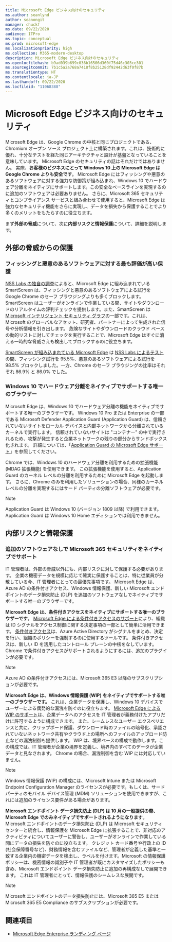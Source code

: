 ```yaml
---
title: Microsoft Edge ビジネス向けのセキュリティ
ms.author: seanlynd
author: seanongit
manager: chuckf
ms.date: 09/22/2020
audience: ITPro
ms.topic: conceptual
ms.prod: microsoft-edge
ms.localizationpriority: high
ms.collection: M365-modern-desktop
description: Microsoft Edge ビジネス向けのセキュリティ
ms.openlocfilehash: b9ad039b699c036b16506d360f75d46c303ce301
ms.sourcegitcommit: 7b1c5a2a768a7418f8b25128df92442d63f0f87b
ms.translationtype: HT
ms.contentlocale: ja-JP
ms.lasthandoff: 09/22/2020
ms.locfileid: "11068388"
---
```

# Microsoft Edge ビジネス向けのセキュリティ

Microsoft Edge は、Google Chrome の中核と同じプロジェクトである、Chromium オープン ソース プロジェクト上に構築されます。これは、技術的に優れ、十分なテストを経た同じアーキテクチャと設計が基盤となっていることを意味しています。 Microsoft Edge のセキュリティの話はそれだけではありません。 実際、**お客様のビジネスにとって Windows 10 上の Microsoft Edge は Google Chrome よりも安全です**。 Microsoft Edge にはフィッシングや悪意のあるソフトウェアに対する強力な防御策が組み込まれ、Windows 10 でハードウェア分離をネイティブにサポートします。この安全なベースラインを実現するのに追加のソフトウェアは必要ありません。 さらに、Microsoft 365 セキュリティとコンプライアンス サービスと組み合わせて使用すると、Microsoft Edge は強力なセキュリティ機能をさらに実現し、データを損失から保護することでより多くのメリットをもたらすのに役立ちます。

まず**外部の脅威**について、次に**内部リスクと情報保護**について、詳細を説明します。

## 外部の脅威からの保護

### フィッシングと悪意のあるソフトウェアに対する最も評価が高い保護

[NSS Labs の独自の調査](https://www.nsslabs.com/tested-technologies/web-browser-security-wbs/)によると、Microsoft Edge に組み込まれている SmartScreen は、フィッシングと悪意のあるソフトウェアによる試行を Google Chrome のセーフ ブラウジングよりも多くブロックします。 SmartScreen はユーザーがオンラインで作業している間、サイトやダウンロードのリアルタイムの評判チェックを提供します。また、SmartScreen は [Microsoft インテリジェント セキュリティ グラフ](https://www.microsoft.com/microsoft-365/windows/intelligent-security)の一部です。これは、Microsoft のグローバルなアセット、研究者、パートナーによって生成された信号や分析情報を引き出します。 危険なサイトやダウンロードのクラウド ベースの動的リストに対してチェックを実行することで、Microsoft Edge はすぐに消える一時的な脅威さえも検出してブロックするのに役立ちます。  

[SmartScreen が組み込まれている Microsoft Edge](https://docs.microsoft.com//DeployEdge/microsoft-edge-security-smartscreen) は [NSS Labs によるテスト](https://www.nsslabs.com/tested-technologies/web-browser-security-wbs/)の間、フィッシング試行を 95.5%、悪意のあるソフトウェアによる試行を 98.5% ブロックしました。一方、Chrome のセーフ ブラウジングの比率はそれぞれ 86.9% と 86.0% でした。

### Windows 10 でハードウェア分離をネイティブでサポートする唯一のブラウザー

Microsoft Edge は、Windows 10 でハードウェア分離の機能をネイティブでサポートする唯一のブラウザーです。 Windows 10 Pro または Enterprise の一部である Microsoft Defender Application Guard (Application Guard) は、信頼されていないサイトをローカル デバイスと内部ネットワークから分離されているカーネルで実行します。 信頼されていないサイトは "コンテナー" の中で実行されるため、攻撃が発生すると企業ネットワークの残りの部分からサンドボックス化されます。 詳細については、「[Application Guard の Microsoft Edge サポート](https://docs.microsoft.com/DeployEdge/microsoft-edge-security-windows-defender-application-guard)」を参照してください。

Chrome では、Windows 10 のハードウェア分離を利用するための拡張機能 (MDAG 拡張機能) を使用できます。 この拡張機能を使用すると、Application Guard のカーネル レベルの分離を利用するために Microsoft Edge を起動します。 さらに、Chrome のみを利用したソリューションの場合、同様のカーネル レベルの分離を実現するにはサード パーティの分離ソフトウェアが必要です。

> [!NOTE]
> Application Guard は Windows 10 (バージョン 1809 以降) で利用できます。 Application Guard は Windows 10 Home エディションでは利用できません。

## 内部リスクと情報保護

### 追加のソフトウェアなしで Microsoft 365 セキュリティをネイティブでサポート

IT 管理者は、外部の脅威以外にも、内部リスクに対して保護する必要があります。 企業の機密データを規模に応じて確実に保護することは、特に従業員が分散している今、IT 管理者にとっての最優先事項です。 Microsoft Edge は、Azure AD の条件付きアクセス、Windows 情報保護、新しい Microsoft エンドポイントのデータ損失防止 (DLP) を追加のソフトウェアなしでネイティブでサポートする唯一のブラウザーです。

**Microsoft Edge は、条件付きアクセスをネイティブにサポートする唯一のブラウザーです**。 [Microsoft Edge による条件付きアクセスのサポート](https://docs.microsoft.com/DeployEdge/security-overview#conditional-access)により、組織は ID シグナルをアクセス制御に関する決定事項の一部として簡単に活用できます。 [条件付きアクセス](https://docs.microsoft.com/azure/active-directory/conditional-access/overview)は、Azure Active Directory がシグナルをまとめ、決定を行い、組織のポリシーを強制するのに使用するツールです。 条件付きアクセスは、新しい ID を活用したコントロール プレーンの中核をなしています。 Chrome で条件付きアクセスがサポートされるようにするには、追加のプラグインが必要です。

> [!NOTE]
> Azure AD の条件付きアクセスには、Microsoft 365 E3 以降のサブスクリプションが必要です。

**Microsoft Edge は、Windows 情報保護 (WIP) をネイティブでサポートする唯一のブラウザーです。** これは、企業データを保護し、Windows 10 デバイスでユーザーによる偶発的な漏洩を防ぐのに役立ちます。 [Microsoft Edge による WIP のサポート](https://docs.microsoft.com/DeployEdge/microsoft-edge-security-windows-information-protection)は、企業データへのアクセスを IT 管理者が義務付けたアプリだけに許可するように構成できます。 また、シームレスなユーザー エクスペリエンスと共に、クリップボード保護、ダウンロード時のファイルの暗号化、承認されていないネットワーク共有やクラウド上の場所へのファイルのアップロード防止などの漏洩制御も提供します。 WIP は、境界ベースの構成で動作します。この構成では、IT 管理者が企業の境界を定義し、境界内のすべてのデータが企業データと見なされます。 Chrome の場合、漏洩制御を含む WIP には対応していません。

> [!NOTE]
> Windows 情報保護 (WIP) の構成には、Microsoft Intune または Microsoft Endpoint Configuration Manager のライセンスが必要です。もしくは、サード パーティのモバイル デバイス管理 (MDM) ソリューションを使用できますが、これには追加のライセンス要件がある場合があります。

**Microsoft エンドポイント データ損失防止 (DLP) は 10 月の一般提供の際、Microsoft Edge でのみネイティブでサポートされるようになります**。 Microsoft エンドポイントのデータ損失防止 (DLP) は Microsoft セキュリティ センターと統合し、情報保護を Microsoft Edge に拡張することで、非対応のアクティビティについてユーザーに警告し、ユーザーがオンラインで作業している間にデータの損失を防ぐのに役立ちます。 クレジット カード番号や行政上の ID (社会保障番号など)、財務情報を含むファイルなど、管理者が定義した基準と一致する企業内の機密データを検出し、ラベルを付けます。Microsoft の情報保護ポリシーは、機密情報の識別子や IT 管理者が既にカスタマイズしたポリシーも含め、Microsoft エンドポイント データ損失防止に追加の再構成なしで展開できます。 これは IT 管理者にとって、情報保護のシームレスな展開です。

> [!NOTE]
> Microsoft エンドポイントのデータ損失防止には、Microsoft 365 E5 または Microsoft 365 E5 Compliance のサブスクリプションが必要です。

## 関連項目

- [Microsoft Edge Enterprise ランディング ページ](https://aka.ms/EdgeEnterprise)
